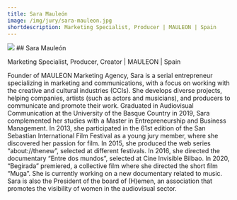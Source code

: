 ```yaml
---
title: Sara Mauleón 
image: /img/jury/sara-mauleon.jpg
shortdescription: Marketing Specialist, Producer | MAULEON | Spain
---
```

<img src="/img/jury/sara-mauleon.jpg">
## Sara Mauleón 

Marketing Specialist, Producer, Creator | MAULEON | Spain

Founder of MAULEON Marketing Agency, Sara is a serial entrepreneur specializing in marketing and communications, with a focus on working with the creative and cultural industries (CCIs). She develops diverse projects, helping companies, artists (such as actors and musicians), and producers to communicate and promote their work. Graduated in Audiovisual Communication at the University of the Basque Country in 2019, Sara complemented her studies with a Master in Entrepreneurship and Business Management. In 2013, she participated in the 61st edition of the San Sebastian International Film Festival as a young jury member, where she discovered her passion for film. In 2015, she produced the web series “about://thenew”, selected at different festivals. In 2016, she directed the documentary “Entre dos mundos”, selected at Cine Invisible Bilbao. In 2020, “Begirada” premiered, a collective film where she directed the short film “Muga”. She is currently working on a new documentary related to music. Sara is also the President of the board of (H)emen, an association that promotes the visibility of women in the audiovisual sector.